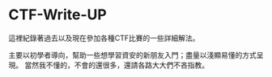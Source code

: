 # CTF-Write-UP

這裡紀錄著過去以及現在參加各種CTF比賽的一些詳細解法。

主要以初學者導向，幫助一些想學習資安的新朋友入門；盡量以淺顯易懂的方式呈現。
當然我不懂的，不會的還很多，還請各路大大們不吝指教。
